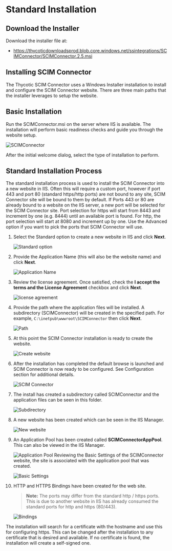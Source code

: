 [title]: # (Standard Installation)
[tags]: # (standard, installation)
[priority]: # (104)
# Standard Installation

## Download the Installer

Download the installer file at:

* https://thycoticdownloadsprod.blob.core.windows.net/ssintegrations/SCIMConnector/SCIMConnector.2.5.msi

## Installing SCIM Connector

The Thycotic SCIM Connector uses a Windows Installer installation to install and configure the SCIM Connector website. There are three main paths that the installer leverages to setup the website.

## Basic Installation

Run the SCIMConnector.msi on the server where IIS is available. The installation will perform basic readiness checks and guide you through the website setup.

   ![SCIMConnector](images/ab83065c909c134781ef29811dcb07c7.png)

After the initial welcome dialog, select the type of installation to perform.

## Standard Installation Process

The standard installation process is used to install the SCIM Connector into a new website in IIS. Often this will require a custom port, however if port 443 and port 80 (standard https/http ports) are not bound to any site, SCIM Connector site will be bound to them by default. If Ports 443 or 80 are already bound to a website on the IIS server, a new port will be selected for the SCIM Connector site. Port selection for https will start from 8443 and increment by one (e.g. 8444) until an available port is found. For http, the port selection will start at 8080 and increment up by one. Use the Advanced option if you want to pick the ports that SCIM Connector will use.

1. Select the Standard option to create a new website in IIS and click __Next__.

   ![Standard option](images/81efde09c93254b5e9bde90699b6859d.png)
1. Provide the Application Name (this will also be the website name) and click __Next__.

   ![Application Name](images/48f733563a94eb2855d14437e4e517f4.png)
1. Review the license agreement. Once satisfied, check the __I accept the terms and the License Agreement__ checkbox and click __Next__.

   ![license agreement](images/693323d66974a9754878b8d34d810e1e.png)
1. Provide the path where the application files will be installed. A subdirectory (SCIMConnector) will be created in the specified path. For example, `C:\inetpub\wwwroot\SCIMConnector` then click __Next__.

   ![Path](images/ea6b466431918cdaac0354f535c58aa8.png)
1. At this point the SCIM Connector installation is ready to create the website.

   ![Create website](images/a5f1ed159a16d08f083d35ee89284aa0.png)
1. After the installation has completed the default browse is launched and SCIM Connector is now ready to be configured. See Configuration section for additional details.

   ![SCIM Connector](images/778cb0dbe0344de7bd171f5e24185e8b.png)
1. The install has created a subdirectory called SCIMConnector and the
application files can be seen in this folder.

   ![Subdirectory](images/1c52e9068abae66ed3bb728667bc0f93.png)
1. A new website has been created which can be seen in the IIS Manager.

   ![New website](images/6b3fba38c9753ab5308f349eaf2d67e3.png)
1. An Application Pool has been created called __SCIMConnectorAppPool__. This can also be viewed in the IIS Manager.

   ![Application Pool](images/7df4301f32fa2f083c4d574a5ad104ce.png)
Reviewing the Basic Settings of the SCIMConnector website, the site is
associated with the application pool that was created.

   ![Basic Settings](images/5aeea3f6029b836bf8f7e426d2876fcd.png)
1. HTTP and HTTPS Bindings have been created for the web site.

   >**Note:** The ports may differ from the standard http / https ports. This is due to another website in IIS has already consumed the standard ports for http and https (80/443).

   ![Bindings](images/8434c9e55b3b71ed0b336838635a7764.png)

The installation will search for a certificate with the hostname and use this for configuring https. This can be changed after the installation to any certificate that is desired and available. If no certificate is found, the installation will create a self-signed one.
